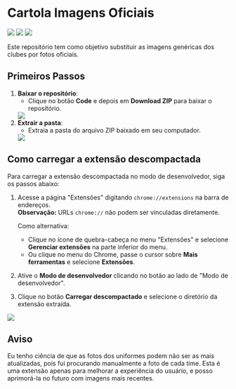 # Cartola Imagens Oficiais
<img src="https://i.imgur.com/4IW1qEV.png"/>
<img src="https://i.imgur.com/KDkCW8r.png"/>
<img src="https://i.imgur.com/Ft6nyvM.png"/>


Este repositório tem como objetivo substituir as imagens genéricas dos clubes por fotos oficiais.

## Primeiros Passos

1. **Baixar o repositório**:
   - Clique no botão **Code** e depois em **Download ZIP** para baixar o repositório.
   <img src="https://i.imgur.com/OqNMnYK.png"/>
2. **Extrair a pasta**:
   - Extraia a pasta do arquivo ZIP baixado em seu computador.
   <img src="https://i.imgur.com/SJemTKn.png"/>

## Como carregar a extensão descompactada

Para carregar a extensão descompactada no modo de desenvolvedor, siga os passos abaixo:

1. Acesse a página "Extensões" digitando `chrome://extensions` na barra de endereços.  
   **Observação:** URLs `chrome://` não podem ser vinculadas diretamente.
   
   Como alternativa:
   - Clique no ícone de quebra-cabeça no menu "Extensões" e selecione **Gerenciar extensões** na parte inferior do menu.
   - Ou clique no menu do Chrome, passe o cursor sobre **Mais ferramentas** e selecione **Extensões**.

2. Ative o **Modo de desenvolvedor** clicando no botão ao lado de "Modo de desenvolvedor".

3. Clique no botão **Carregar descompactado** e selecione o diretório da extensão extraída.

<img src="https://developer.chrome.com/static/docs/extensions/get-started/tutorial/hello-world/image/extensions-page-e0d64d89a6acf_960.png?hl=pt-br"/>

## Aviso

Eu tenho ciência de que as fotos dos uniformes podem não ser as mais atualizadas, pois fui procurando manualmente a foto de cada time. Esta é uma extensão apenas para melhorar a experiência do usuário, e posso aprimorá-la no futuro com imagens mais recentes.
